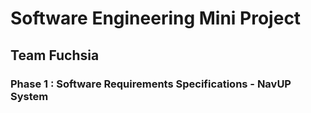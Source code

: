 # Software Engineering Mini Project
## Team Fuchsia
### Phase 1 : Software Requirements Specifications - NavUP System